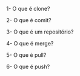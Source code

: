 1- O que é clone?

2- O que é comit?

3- O que é um repositório?

4- O que é merge?

5- O que é pull?

6- O que é push?